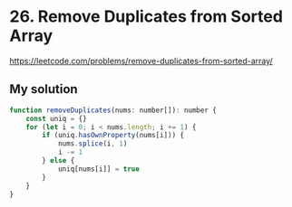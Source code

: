 # 26. Remove Duplicates from Sorted Array

https://leetcode.com/problems/remove-duplicates-from-sorted-array/

## My solution

```js
function removeDuplicates(nums: number[]): number {
	const uniq = {}
	for (let i = 0; i < nums.length; i += 1) {
		if (uniq.hasOwnProperty(nums[i])) {
			nums.splice(i, 1)
			i -= 1
		} else {
			uniq[nums[i]] = true
		}
	}
}
```
